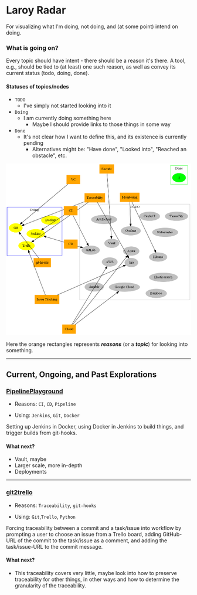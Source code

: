 # Laroy Radar
For visualizing what I'm doing, not doing, and (at some point) intend on doing.

### What is going on?
Every topic should have intent - there should be a reason it's there.
A tool, e.g., should be tied to (at least) one such reason, as well as convey its current status (todo, doing, done).

#### Statuses of topics/nodes

- `TODO`
    - I've simply not started looking into it
- `Doing`
    - I am currently doing something here
        - Maybe I should provide links to those things in some way
- `Done`
    - It's not clear how I want to define this, and its existence is currently pending
        - Alternatives might be: "Have done", "Looked into", "Reached an obstacle", etc.

![Laroy Radar](laroy_radar.png)

Here the orange rectangles represents **_reasons_** (or a **_topic_**) for looking into something.

---

## Current, Ongoing, and Past Explorations

### [PipelinePlayground](https://github.com/lolpatrol/PipelinePlayground)
- Reasons: `CI`, `CD`, `Pipeline`

- Using: `Jenkins`, `Git`, `Docker`

Setting up Jenkins in Docker, using Docker in Jenkins to build things, and trigger builds from git-hooks.

#### What next?

- Vault, maybe
- Larger scale, more in-depth
- Deployments

---

### [git2trello](google.com)
- Reasons: `Traceability`, `git-hooks`

- Using: `Git`,`Trello`, `Python`

Forcing traceability between a commit and a task/issue into workflow by prompting a user to choose an issue from 
a Trello board, adding GitHub-URL of the commit to the task/issue as a comment, and adding the task/issue-URL 
to the commit message.

#### What next?

- This traceability covers very little, maybe look into how to preserve traceability for other things, in other ways
and how to determine the granularity of the traceability.


